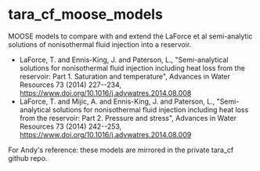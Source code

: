 # tara_cf_moose_models

MOOSE models to compare with and extend the LaForce et al semi-analytic solutions of nonisothermal fluid injection into a reservoir.

- LaForce, T. and Ennis-King, J. and Paterson, L., "Semi-analytical solutions for nonisothermal fluid injection including heat loss from the reservoir: Part 1. Saturation and temperature", Advances in Water Resources 73 (2014) 227--234, https://www.doi.org/10.1016/j.advwatres.2014.08.008
- LaForce, T. and Mijic, A. and Ennis-King, J. and Paterson, L., "Semi-analytical solutions for nonisothermal fluid injection including heat loss from the reservoir: Part 2.  Pressure and stress", Advances in Water Resources 73 (2014) 242--253, https://www.doi.org/10.1016/j.advwatres.2014.08.009

For Andy's reference: these models are mirrored in the private tara_cf github repo.


